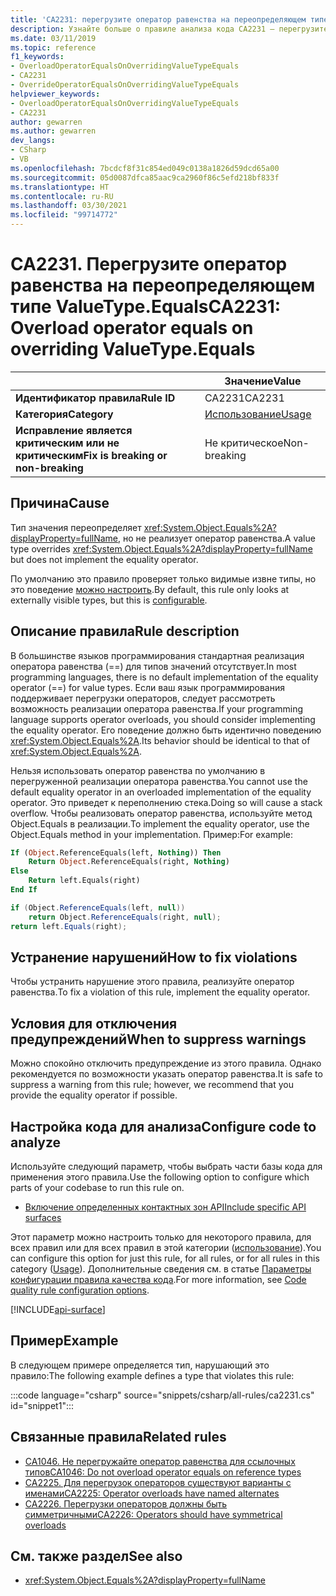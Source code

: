 ```yaml
---
title: 'CA2231: перегрузите оператор равенства на переопределяющем типе ValueType.Equals (анализ кода)'
description: Узнайте больше о правиле анализа кода CA2231 — перегрузите оператор равенства на переопределяющем типе ValueType.Equals
ms.date: 03/11/2019
ms.topic: reference
f1_keywords:
- OverloadOperatorEqualsOnOverridingValueTypeEquals
- CA2231
- OverrideOperatorEqualsOnOverridingValueTypeEquals
helpviewer_keywords:
- OverloadOperatorEqualsOnOverridingValueTypeEquals
- CA2231
author: gewarren
ms.author: gewarren
dev_langs:
- CSharp
- VB
ms.openlocfilehash: 7bcdcf8f31c854ed049c0138a1826d59dcd65a00
ms.sourcegitcommit: 05d0087dfca85aac9ca2960f86c5efd218bf833f
ms.translationtype: HT
ms.contentlocale: ru-RU
ms.lasthandoff: 03/30/2021
ms.locfileid: "99714772"
---
```

# <a name="ca2231-overload-operator-equals-on-overriding-valuetypeequals"></a><span data-ttu-id="f918f-103">CA2231. Перегрузите оператор равенства на переопределяющем типе ValueType.Equals</span><span class="sxs-lookup"><span data-stu-id="f918f-103">CA2231: Overload operator equals on overriding ValueType.Equals</span></span>

| | <span data-ttu-id="f918f-104">Значение</span><span class="sxs-lookup"><span data-stu-id="f918f-104">Value</span></span> |
|-|-|
| <span data-ttu-id="f918f-105">**Идентификатор правила**</span><span class="sxs-lookup"><span data-stu-id="f918f-105">**Rule ID**</span></span> |<span data-ttu-id="f918f-106">CA2231</span><span class="sxs-lookup"><span data-stu-id="f918f-106">CA2231</span></span>|
| <span data-ttu-id="f918f-107">**Категория**</span><span class="sxs-lookup"><span data-stu-id="f918f-107">**Category**</span></span> |[<span data-ttu-id="f918f-108">Использование</span><span class="sxs-lookup"><span data-stu-id="f918f-108">Usage</span></span>](usage-warnings.md)|
| <span data-ttu-id="f918f-109">**Исправление является критическим или не критическим**</span><span class="sxs-lookup"><span data-stu-id="f918f-109">**Fix is breaking or non-breaking**</span></span> |<span data-ttu-id="f918f-110">Не критическое</span><span class="sxs-lookup"><span data-stu-id="f918f-110">Non-breaking</span></span>|

## <a name="cause"></a><span data-ttu-id="f918f-111">Причина</span><span class="sxs-lookup"><span data-stu-id="f918f-111">Cause</span></span>

<span data-ttu-id="f918f-112">Тип значения переопределяет <xref:System.Object.Equals%2A?displayProperty=fullName>, но не реализует оператор равенства.</span><span class="sxs-lookup"><span data-stu-id="f918f-112">A value type overrides <xref:System.Object.Equals%2A?displayProperty=fullName> but does not implement the equality operator.</span></span>

<span data-ttu-id="f918f-113">По умолчанию это правило проверяет только видимые извне типы, но это поведение [можно настроить](#configure-code-to-analyze).</span><span class="sxs-lookup"><span data-stu-id="f918f-113">By default, this rule only looks at externally visible types, but this is [configurable](#configure-code-to-analyze).</span></span>

## <a name="rule-description"></a><span data-ttu-id="f918f-114">Описание правила</span><span class="sxs-lookup"><span data-stu-id="f918f-114">Rule description</span></span>

<span data-ttu-id="f918f-115">В большинстве языков программирования стандартная реализация оператора равенства (==) для типов значений отсутствует.</span><span class="sxs-lookup"><span data-stu-id="f918f-115">In most programming languages, there is no default implementation of the equality operator (==) for value types.</span></span> <span data-ttu-id="f918f-116">Если ваш язык программирования поддерживает перегрузки операторов, следует рассмотреть возможность реализации оператора равенства.</span><span class="sxs-lookup"><span data-stu-id="f918f-116">If your programming language supports operator overloads, you should consider implementing the equality operator.</span></span> <span data-ttu-id="f918f-117">Его поведение должно быть идентично поведению <xref:System.Object.Equals%2A>.</span><span class="sxs-lookup"><span data-stu-id="f918f-117">Its behavior should be identical to that of <xref:System.Object.Equals%2A>.</span></span>

<span data-ttu-id="f918f-118">Нельзя использовать оператор равенства по умолчанию в перегруженной реализации оператора равенства.</span><span class="sxs-lookup"><span data-stu-id="f918f-118">You cannot use the default equality operator in an overloaded implementation of the equality operator.</span></span> <span data-ttu-id="f918f-119">Это приведет к переполнению стека.</span><span class="sxs-lookup"><span data-stu-id="f918f-119">Doing so will cause a stack overflow.</span></span> <span data-ttu-id="f918f-120">Чтобы реализовать оператор равенства, используйте метод Object.Equals в реализации.</span><span class="sxs-lookup"><span data-stu-id="f918f-120">To implement the equality operator, use the Object.Equals method in your implementation.</span></span> <span data-ttu-id="f918f-121">Пример:</span><span class="sxs-lookup"><span data-stu-id="f918f-121">For example:</span></span>

```vb
If (Object.ReferenceEquals(left, Nothing)) Then
    Return Object.ReferenceEquals(right, Nothing)
Else
    Return left.Equals(right)
End If
```

```csharp
if (Object.ReferenceEquals(left, null))
    return Object.ReferenceEquals(right, null);
return left.Equals(right);
```

## <a name="how-to-fix-violations"></a><span data-ttu-id="f918f-122">Устранение нарушений</span><span class="sxs-lookup"><span data-stu-id="f918f-122">How to fix violations</span></span>

<span data-ttu-id="f918f-123">Чтобы устранить нарушение этого правила, реализуйте оператор равенства.</span><span class="sxs-lookup"><span data-stu-id="f918f-123">To fix a violation of this rule, implement the equality operator.</span></span>

## <a name="when-to-suppress-warnings"></a><span data-ttu-id="f918f-124">Условия для отключения предупреждений</span><span class="sxs-lookup"><span data-stu-id="f918f-124">When to suppress warnings</span></span>

<span data-ttu-id="f918f-125">Можно спокойно отключить предупреждение из этого правила. Однако рекомендуется по возможности указать оператор равенства.</span><span class="sxs-lookup"><span data-stu-id="f918f-125">It is safe to suppress a warning from this rule; however, we recommend that you provide the equality operator if possible.</span></span>

## <a name="configure-code-to-analyze"></a><span data-ttu-id="f918f-126">Настройка кода для анализа</span><span class="sxs-lookup"><span data-stu-id="f918f-126">Configure code to analyze</span></span>

<span data-ttu-id="f918f-127">Используйте следующий параметр, чтобы выбрать части базы кода для применения этого правила.</span><span class="sxs-lookup"><span data-stu-id="f918f-127">Use the following option to configure which parts of your codebase to run this rule on.</span></span>

- [<span data-ttu-id="f918f-128">Включение определенных контактных зон API</span><span class="sxs-lookup"><span data-stu-id="f918f-128">Include specific API surfaces</span></span>](#include-specific-api-surfaces)

<span data-ttu-id="f918f-129">Этот параметр можно настроить только для некоторого правила, для всех правил или для всех правил в этой категории ([использование](usage-warnings.md)).</span><span class="sxs-lookup"><span data-stu-id="f918f-129">You can configure this option for just this rule, for all rules, or for all rules in this category ([Usage](usage-warnings.md)).</span></span> <span data-ttu-id="f918f-130">Дополнительные сведения см. в статье [Параметры конфигурации правила качества кода](../code-quality-rule-options.md).</span><span class="sxs-lookup"><span data-stu-id="f918f-130">For more information, see [Code quality rule configuration options](../code-quality-rule-options.md).</span></span>

[!INCLUDE[api-surface](~/includes/code-analysis/api-surface.md)]

## <a name="example"></a><span data-ttu-id="f918f-131">Пример</span><span class="sxs-lookup"><span data-stu-id="f918f-131">Example</span></span>

<span data-ttu-id="f918f-132">В следующем примере определяется тип, нарушающий это правило:</span><span class="sxs-lookup"><span data-stu-id="f918f-132">The following example defines a type that violates this rule:</span></span>

:::code language="csharp" source="snippets/csharp/all-rules/ca2231.cs" id="snippet1":::

## <a name="related-rules"></a><span data-ttu-id="f918f-133">Связанные правила</span><span class="sxs-lookup"><span data-stu-id="f918f-133">Related rules</span></span>

- [<span data-ttu-id="f918f-134">CA1046. Не перегружайте оператор равенства для ссылочных типов</span><span class="sxs-lookup"><span data-stu-id="f918f-134">CA1046: Do not overload operator equals on reference types</span></span>](ca1046.md)
- [<span data-ttu-id="f918f-135">CA2225. Для перегрузок операторов существуют варианты с именами</span><span class="sxs-lookup"><span data-stu-id="f918f-135">CA2225: Operator overloads have named alternates</span></span>](ca2225.md)
- [<span data-ttu-id="f918f-136">CA2226. Перегрузки операторов должны быть симметричными</span><span class="sxs-lookup"><span data-stu-id="f918f-136">CA2226: Operators should have symmetrical overloads</span></span>](ca2226.md)

## <a name="see-also"></a><span data-ttu-id="f918f-137">См. также раздел</span><span class="sxs-lookup"><span data-stu-id="f918f-137">See also</span></span>

- <xref:System.Object.Equals%2A?displayProperty=fullName>
